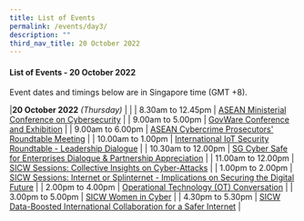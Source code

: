```yaml
---
title: List of Events
permalink: /events/day3/
description: ""
third_nav_title: 20 October 2022
---
```

#### **List of Events - 20 October 2022**

Event dates and timings below are in Singapore time (GMT +8). 

|**20 October 2022** *(Thursday)*  |                                                                                                |
| 8.30am to 12.45pm             | [ASEAN Ministerial Conference on Cybersecurity](/events/20-October-2022/amcc)   |
| 9.00am to 5.00pm           | [GovWare Conference and Exhibition](/events/20-October-2022/GovWare-conference-and-exhibition/)                               |
| 9.00am to 6.00pm                | [ASEAN Cybercrime Prosecutors' Roundtable Meeting](/events/20-October-2022/acprm)                               |
| 10.00am to 1.00pm                | [International IoT Security Roundtable - Leadership Dialogue](/events/20-October-2022/IIOTSRT-leadership-dialogue/)                               |
| 10.30am to 12.00pm                | [SG Cyber Safe for Enterprises Dialogue & Partnership Appreciation](/events/20-October-2022/sgcs-enterprises-dialogue-and-partnership-appreciation/)                               |
| 11.00am to 12.00pm           | [SICW Sessions: Collective Insights on Cyber-Attacks](/events/20-October-2022/collective-insight-on-cyber-attacks/)     |
| 1.00pm to 2.00pm           | [SICW Sessions: Internet or Splinternet - Implications on Securing the Digital Future](/events/20-October-2022/internet-or-splinternet/)     |
| 2.00pm to 4.00pm              | [Operational Technology (OT) Conversation](/events/20-October-2022/ot-conversation)                                    |
| 3.00pm to 5.00pm          | [SICW Women in Cyber](/events/20-October-2022/women-in-cyber)                                            |
| 4.30pm to 5.30pm          | [SICW Data-Boosted International Collaboration for a Safer Internet](/events/20-October-2022/data-boosted-international-collaboration-for-a-safer-internet/)                                            |